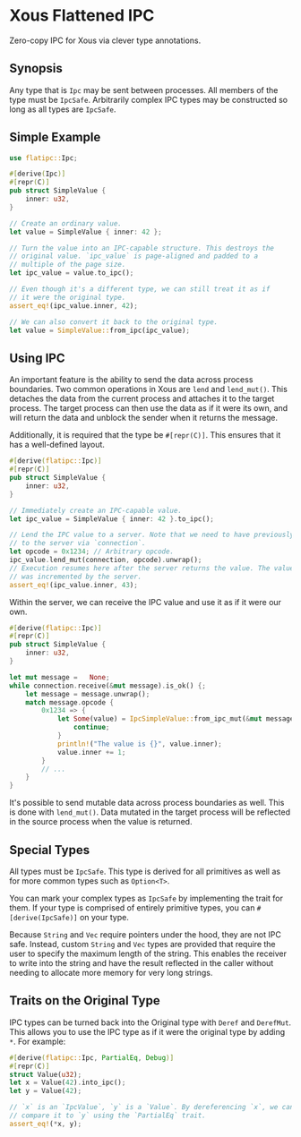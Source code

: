 # Xous Flattened IPC

Zero-copy IPC for Xous via clever type annotations.

## Synopsis

Any type that is `Ipc` may be sent between processes. All members of the type must be `IpcSafe`. Arbitrarily complex IPC types may be constructed so long as all types are `IpcSafe`.

## Simple Example

```rust
use flatipc::Ipc;

#[derive(Ipc)]
#[repr(C)]
pub struct SimpleValue {
    inner: u32,
}

// Create an ordinary value.
let value = SimpleValue { inner: 42 };

// Turn the value into an IPC-capable structure. This destroys the
// original value. `ipc_value` is page-aligned and padded to a
// multiple of the page size.
let ipc_value = value.to_ipc();

// Even though it's a different type, we can still treat it as if
// it were the original type.
assert_eq!(ipc_value.inner, 42);

// We can also convert it back to the original type.
let value = SimpleValue::from_ipc(ipc_value);
```

## Using IPC

An important feature is the ability to send the data across process boundaries. Two common operations
in Xous are `lend` and `lend_mut()`. This detaches the data from the current process and attaches it
to the target process. The target process can then use the data as if it were its own, and will return
the data and unblock the sender when it returns the message.

Additionally, it is required that the type be `#[repr(C)]`. This ensures that it has a well-defined layout.

```rust
#[derive(flatipc::Ipc)]
#[repr(C)]
pub struct SimpleValue {
    inner: u32,
}

// Immediately create an IPC-capable value.
let ipc_value = SimpleValue { inner: 42 }.to_ipc();

// Lend the IPC value to a server. Note that we need to have previously attached
// to the server via `connection`.
let opcode = 0x1234; // Arbitrary opcode.
ipc_value.lend_mut(connection, opcode).unwrap();
// Execution resumes here after the server returns the value. The value
// was incremented by the server.
assert_eq!(ipc_value.inner, 43);
```

Within the server, we can receive the IPC value and use it as if it were our own.

```rust
#[derive(flatipc::Ipc)]
#[repr(C)]
pub struct SimpleValue {
    inner: u32,
}

let mut message =   None;
while connection.receive(&mut message).is_ok() {;
    let message = message.unwrap();
    match message.opcode {
        0x1234 => {
            let Some(value) = IpcSimpleValue::from_ipc_mut(&mut message.data, message.signature) else {
                continue;
            }
            println!("The value is {}", value.inner);
            value.inner += 1;
        }
        // ...
    }
}
```

It's possible to send mutable data across process boundaries as well. This is done with `lend_mut()`.
Data mutated in the target process will be reflected in the source process when the value is returned.

## Special Types

All types must be `IpcSafe`. This type is derived for all primitives as well as for more common types
such as `Option<T>`.

You can mark your complex types as `IpcSafe` by implementing the trait for them. If your type is comprised
of entirely primitive types, you can `#[derive(IpcSafe)]` on your type.

Because `String` and `Vec` require pointers under the hood, they are not IPC safe. Instead, custom
`String` and `Vec` types are provided that require the user to specify the maximum length of the string.
This enables the receiver to write into the string and have the result reflected in the caller without
needing to allocate more memory for very long strings.

## Traits on the Original Type

IPC types can be turned back into the Original type with `Deref` and `DerefMut`. This allows you to
use the IPC type as if it were the original type by adding `*`. For example:

```rust
#[derive(flatipc::Ipc, PartialEq, Debug)]
#[repr(C)]
struct Value(u32);
let x = Value(42).into_ipc();
let y = Value(42);

// `x` is an `IpcValue`, `y` is a `Value`. By dereferencing `x`, we can
// compare it to `y` using the `PartialEq` trait.
assert_eq!(*x, y);
```
